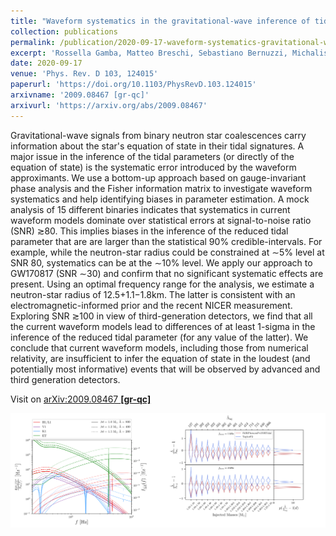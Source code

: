 ```yaml
---
title: "Waveform systematics in the gravitational-wave inference of tidal parameters and equation of state from binary neutron star signals"
collection: publications
permalink: /publication/2020-09-17-waveform-systematics-gravitational-wave
excerpt: 'Rossella Gamba, Matteo Breschi, Sebastiano Bernuzzi, Michalis Agathos, Alessandro Nagar'
date: 2020-09-17
venue: 'Phys. Rev. D 103, 124015'
paperurl: 'https://doi.org/10.1103/PhysRevD.103.124015'
arxivname: '2009.08467 [gr-qc]'
arxivurl: 'https://arxiv.org/abs/2009.08467'
---
```


Gravitational-wave signals from binary neutron star coalescences carry information about the star's equation of state in their tidal signatures. A major issue in the inference of the tidal parameters (or directly of the equation of state) is the systematic error introduced by the waveform approximants. We use a bottom-up approach based on gauge-invariant phase analysis and the Fisher information matrix to investigate waveform systematics and help identifying biases in parameter estimation. A mock analysis of 15 different binaries indicates that systematics in current waveform models dominate over statistical errors at signal-to-noise ratio (SNR) ≳80. This implies biases in the inference of the reduced tidal parameter that are are larger than the statistical 90% credible-intervals. For example, while the neutron-star radius could be constrained at ∼5% level at SNR 80, systematics can be at the ∼10% level. We apply our approach to GW170817 (SNR ∼30) and confirm that no significant systematic effects are present. Using an optimal frequency range for the analysis, we estimate a neutron-star radius of 12.5+1.1−1.8km. The latter is consistent with an electromagnetic-informed prior and the recent NICER measurement. Exploring SNR ≳100 in view of third-generation detectors, we find that all the current waveform models lead to differences of at least 1-sigma in the inference of the reduced tidal parameter (for any value of the latter). We conclude that current waveform models, including those from numerical relativity, are insufficient to infer the equation of state in the loudest (and potentially most informative) events that will be observed by advanced and third generation detectors.

Visit on [arXiv:2009.08467 **[gr-qc]**](https://arxiv.org/abs/2009.08467)

![Figure](/images/publications/2020-09-17-waveform-systematics-gravitational-wave.png)
